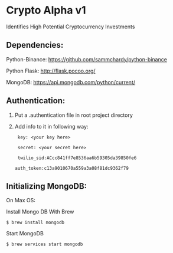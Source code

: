 Crypto Alpha v1
================================
Identifies High Potential Cryptocurrency Investments

Dependencies:
-------------

Python-Binance:
https://github.com/sammchardy/python-binance

Python Flask:
http://flask.pocoo.org/

MongoDB:
https://api.mongodb.com/python/current/

Authentication:
---------------

1. Put a .authentication file in root project directory
2. Add info to it in following way:

	    key: <your key here>
	
	    secret: <your secret here>
	
	    twilio_sid:ACcc841ff7e8536aa6b59305da39850fe6

       auth_token:c13a9010670a559a3a08f81dc9362f79


Initializing MongoDB:
--------------------
On Max OS:

   Install Mongo DB With Brew
   
    $ brew install mongodb
            
   Start MongoDB
   
    $ brew services start mongodb
